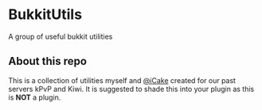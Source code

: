 # BukkitUtils
A group of useful bukkit utilities

## About this repo
This is a collection of utilities myself and [@iCake](https://github.com/icake) created for our past servers kPvP and Kiwi.
It is suggested to shade this into your plugin as this is **NOT** a plugin.
